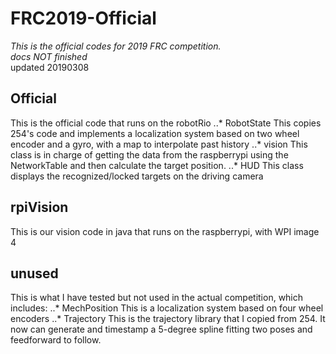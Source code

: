 # FRC2019-Official

*This is the official codes for 2019 FRC competition.*  
*docs NOT finished*  
updated 20190308  

## Official
This is the official code that runs on the robotRio
..* RobotState
This copies 254's code and implements a localization system based on two wheel encoder and a gyro, with a map to interpolate past history
..* vision
This class is in charge of getting the data from the raspberrypi using the NetworkTable and then calculate the target position.
..* HUD
This class displays the recognized/locked targets on the driving camera
## rpiVision
This is our vision code in java that runs on the raspberrypi, with WPI image 4
## unused
This is what I have tested but not used in the actual competition, which includes:
..* MechPosition
This is a localization system based on four wheel encoders
..* Trajectory
This is the trajectory library that I copied from 254.
It now can generate and timestamp a 5-degree spline fitting two poses and feedforward to follow.
